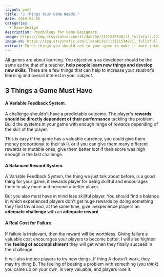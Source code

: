 ```yaml
---
layout: post
title: "3 Things Your Game Needs."
date: 2018-04-25
categories:
  - Game-Design
description: Psychology for Game Designers
image: https://img.etsystatic.com/il/4abc3e/1131215348/il_fullxfull.1131215348_lihr.jpg?version=0
image-sm: https://img.etsystatic.com/il/4abc3e/1131215348/il_fullxfull.1131215348_lihr.jpg?version=0
extract: Three things you should add to your game to make it more interesting.
---
```


All games are about learning. You objective a as developer should be the same as the that of a teacher, **help people learn new things and develop new skills**. There are a few things that can help to increase your *student*'s learning and overall interest in your *subject*.

## 3 Things a Game Must Have

#### A Variable Feedback System.

A challenge shouldn't have a predictable outcome. The player's **rewards should be directly dependent of their performance** tackling the problem. Build the systems in your game with enough range of rewards depending of the skill of the player.

This is easy if the game has a valuable currency, you could give them money proportional to their skill, or if you can give them many different rewards or mutable ones, give them better loot if their score was high enough in the last challenge.

#### A Balanced Reward System.

A Variable Feedback System, the thing we just talk about before, is a good thing for your game, it rewards player for being skillful and encourages them to play more and become a better player.

But you also must have in mind less skillful player. You should find a balance in which experienced players don't get huge rewards by doing something they find trivial and, at the same time, give inexperience players an **adequate challenge** with an **adequate reward**

#### A Real Cost for Failure.

If failure is irrelevant, then the reward will be worthless. Giving failure a valuable cost encourages your players to become better. I will also highten the **feeling of accomplishment** they will get when they finally succeed in the challenge.

It will also induce players to try new things. If thing A doesn't work, they may try thing B. The feeling of beating a problem with something (*you think*) you came up on your own, is very valuable, and players love it.
